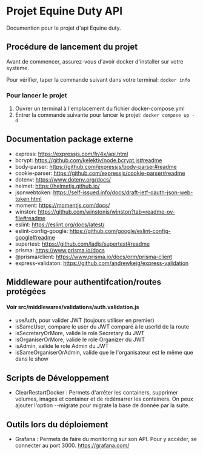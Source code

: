 # Projet Equine Duty API

Documention pour le projet d'api Equine duty.

## Procédure de lancement du projet
Avant de commencer, assurez-vous d'avoir docker d'installer sur votre système.

Pour vérifier, taper la commande suivant dans votre terminal: `docker info`

### Pour lancer le projet

1. Ouvrer un terminal à l'emplacement du fichier docker-compose.yml
2. Entrer la commande suivante pour lancer le projet: `docker compose up -d`

## Documentation package externe

- express: https://expressjs.com/fr/4x/api.html
- bcrypt: https://github.com/kelektiv/node.bcrypt.js#readme
- body-parser: https://github.com/expressjs/body-parser#readme
- cookie-parser: https://github.com/expressjs/cookie-parser#readme
- dotenv: https://www.dotenv.org/docs/
- helmet: https://helmetjs.github.io/
- jsonwebtoken: https://self-issued.info/docs/draft-ietf-oauth-json-web-token.html
- moment: https://momentjs.com/docs/
- winston: https://github.com/winstonjs/winston?tab=readme-ov-file#readme
- eslint: https://eslint.org/docs/latest/
- eslint-config-google: https://github.com/google/eslint-config-google#readme
- supertest: https://github.com/ladjs/supertest#readme
- prisma: https://www.prisma.io/docs
- @prisma/client: https://www.prisma.io/docs/orm/prisma-client
- express-validaton: https://github.com/andrewkeig/express-validation

## Middleware pour authentifcation/routes protégées
#### Voir src/middlewares/validations/auth.validation.js
- useAuth, pour valider JWT (toujours utiliser en premier)
- isSameUser, compare le user du JWT comparé à le userId de la route
- isSecretaryOrMore, valide le role Secretary du JWT
- isOrganiserOrMore, valide le role Organizer du JWT
- isAdmin, valide le role Admin du JWT
- isSameOrganiserOrAdmin, valide que le l'organisateur est le même que dans le show


## Scripts de Développement
- ClearRestartDocker : Permets d'arrêter les containers, supprimer volumes, images et container et de redémarrer les containers.
    On peux ajouter l'option --migrate pour migrate la base de donnée par la suite. 

## Outils lors du déploiement
- Grafana : Permets de faire du monitoring sur son API. Pour y accéder, se connecter au port 3000. https://grafana.com/
    
